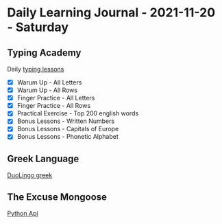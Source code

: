 # Daily Learning Journal - 2021-11-20 - Saturday

## Typing Academy

Daily [typing lessons](https://www.typing.academy/typing-tutor/lessons)

- [x] Warum Up - All Letters
- [x] Warum Up - All Rows
- [x] Finger Practice - All Letters
- [x] Finger Practice - All Rows
- [x] Practical Exercise - Top 200 english words
- [x] Bonus Lessons - Written Numbers
- [x] Bonus Lessons - Capitals of Europe
- [x] Bonus Lessons - Phonetic Alphabet

## Greek Language

[DuoLingo greek](https://www.duolingo.com/learn)

## The Excuse Mongoose

[Python Api](https://youtu.be/0sOvCWFmrtA?t=4881)
